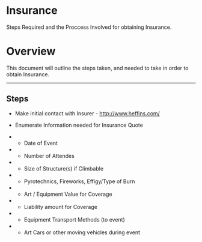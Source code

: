 Insurance
===============

Steps Required and the Proccess Involved for obtaining Insurance.

# Overview

This document will outline the steps taken, and needed to take in order to obtain Insurance.

--------------------------------------------------------------------------------------

## Steps

* Make initial contact with Insurer - http://www.heffins.com/

* Enumerate Information needed for Insurance Quote

* * Date of Event
* * Number of Attendes
* * Size of Structure(s) if Climbable
* * Pyrotechnics, Fireworks, Effigy/Type of Burn
* * Art / Equipment Value for Coverage
* * Liability amount for Coverage
* * Equipment Transport Methods (to event)
* * Art Cars or other moving vehicles during event
